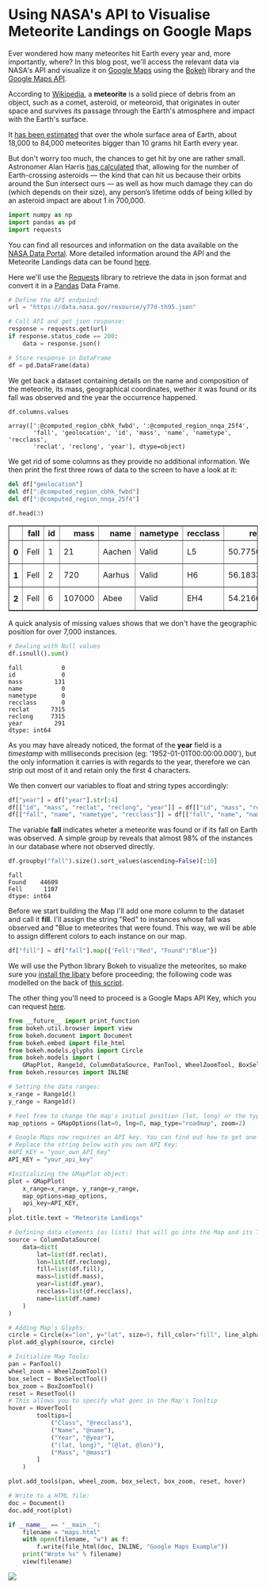 
Using NASA's API to Visualise Meteorite Landings on Google Maps
===

Ever wondered how many meteorites hit Earth every year and, more importantly, where? In this blog post, we'll access the relevant data via NASA's API and visualize it on <a href="https://data.nasa.gov/">Google Maps</a> using the <a href="http://bokeh.pydata.org/en/latest/">Bokeh</a> library and the <a href="https://developers.google.com/maps/">Google Maps API</a>.

According to <a href="https://en.wikipedia.org/wiki/Meteorite">Wikipedia</a>, a <b>meteorite</b> is a solid piece of debris from an object, such as a comet, asteroid, or meteoroid, that originates in outer space and survives its passage through the Earth's atmosphere and impact with the Earth's surface.

It <a href="http://curious.astro.cornell.edu/about-us/75-our-solar-system/comets-meteors-and-asteroids/meteorites/313-how-many-meteorites-hit-earth-each-year-intermediate">has been estimated</a> that over the whole surface area of Earth, about 18,000 to 84,000 meteorites bigger than 10 grams hit Earth every year.

But don't worry too much, the chances to get hit by one are rather small. Astronomer Alan Harris <a href="http://blogs.discovermagazine.com/badastronomy/2008/10/13/death-by-meteorite/#.V_24gUx95D-">has calculated</a> that, allowing for the number of Earth-crossing asteroids — the kind that can hit us because their orbits around the Sun intersect ours — as well as how much damage they can do (which depends on their size), any person’s lifetime odds of being killed by an asteroid impact are about 1 in 700,000.


```python
import numpy as np
import pandas as pd
import requests
```

You can find all resources and information on the data available on the <a href="https://data.nasa.gov/">NASA Data Portal</a>. More detailed information around the API and the Meteorite Landings data can be found <a href="https://dev.socrata.com/foundry/data.nasa.gov/y77d-th95">here</a>.

Here we'll use the <a href="http://docs.python-requests.org/en/master/">Requests</a> library to retrieve the data in json format and convert it in a <a href="http://pandas.pydata.org/">Pandas</a> Data Frame.


```python
# Define the API endpoind:
url = "https://data.nasa.gov/resource/y77d-th95.json"

# Call API and get json response:
response = requests.get(url)
if response.status_code == 200:
    data = response.json()

# Store response in DataFrame
df = pd.DataFrame(data)
```

We get back a dataset containing details on the name and composition of the meteorite, its mass, geographical coordinates, wether it was found or its fall was observed and the year the occurrence happened.


```python
df.columns.values
```




    array([':@computed_region_cbhk_fwbd', ':@computed_region_nnqa_25f4',
           'fall', 'geolocation', 'id', 'mass', 'name', 'nametype', 'recclass',
           'reclat', 'reclong', 'year'], dtype=object)



We get rid of some columns as they provide no additional information. 
We then print the first three rows of data to the screen to have a look at it:


```python
del df["geolocation"]
del df[":@computed_region_cbhk_fwbd"]
del df[":@computed_region_nnqa_25f4"]
```


```python
df.head(3)
```




<div>
<table border="1" class="dataframe">
  <thead>
    <tr style="text-align: right;">
      <th></th>
      <th>fall</th>
      <th>id</th>
      <th>mass</th>
      <th>name</th>
      <th>nametype</th>
      <th>recclass</th>
      <th>reclat</th>
      <th>reclong</th>
      <th>year</th>
    </tr>
  </thead>
  <tbody>
    <tr>
      <th>0</th>
      <td>Fell</td>
      <td>1</td>
      <td>21</td>
      <td>Aachen</td>
      <td>Valid</td>
      <td>L5</td>
      <td>50.775000</td>
      <td>6.083330</td>
      <td>1880-01-01T00:00:00.000</td>
    </tr>
    <tr>
      <th>1</th>
      <td>Fell</td>
      <td>2</td>
      <td>720</td>
      <td>Aarhus</td>
      <td>Valid</td>
      <td>H6</td>
      <td>56.183330</td>
      <td>10.233330</td>
      <td>1951-01-01T00:00:00.000</td>
    </tr>
    <tr>
      <th>2</th>
      <td>Fell</td>
      <td>6</td>
      <td>107000</td>
      <td>Abee</td>
      <td>Valid</td>
      <td>EH4</td>
      <td>54.216670</td>
      <td>-113.000000</td>
      <td>1952-01-01T00:00:00.000</td>
    </tr>
  </tbody>
</table>
</div>



A quick analysis of missing values shows that we don't have the geographic position for over 7,000 instances. 


```python
# Dealing with Null values
df.isnull().sum()
```




    fall           0
    id             0
    mass         131
    name           0
    nametype       0
    recclass       0
    reclat      7315
    reclong     7315
    year         291
    dtype: int64



As you may have already noticed, the format of the <b>year</b> field is a <i>timestamp</i> with milliseconds precision (eg: '1952-01-01T00:00:00.000'), but the only information it carries is with regards to the year, therefore we can strip out most of it and retain only the first 4 characters.

We then convert our variables to float and string types accordingly:


```python
df["year"] = df["year"].str[:4]
df[["id", "mass", "reclat", "reclong", "year"]] = df[["id", "mass", "reclat", "reclong", "year"]].astype(float)
df[["fall", "name", "nametype", "recclass"]] = df[["fall", "name", "nametype", "recclass"]].astype(str) 
```

The variable <b>fall</b> indicates wheter a meteorite was found or if its fall on Earth was observed. A simple group by reveals that almost 98% of the instances in our database where not observed directly.


```python
df.groupby("fall").size().sort_values(ascending=False)[:10]
```




    fall
    Found    44609
    Fell      1107
    dtype: int64



Before we start building the Map I'll add one more column to the dataset and call it <b>fill</b>. I'll assign the string "Red" to instances whose fall was observed and "Blue to meteorites that were found. This way, we will be able to assign different colors to each instance on our map.


```python
df["fill"] = df["fall"].map({'Fell':"Red", "Found":"Blue"})
```

We will use the Python library Bokeh to visualize the meteorites, so make sure you <a href="http://bokeh.pydata.org/en/latest/docs/installation.html">install the libary</a> before proceeding; the following code was modelled on the back of <a href="https://github.com/bokeh/bokeh/blob/0.12.0/examples/models/maps.py#L19-L27">this script</a>.

The other thing you'll need to proceed is a Google Maps API Key, which you can request <a href="https://developers.google.com/maps/documentation/javascript/get-api-key">here<a/>.


```python
from __future__ import print_function
from bokeh.util.browser import view
from bokeh.document import Document
from bokeh.embed import file_html
from bokeh.models.glyphs import Circle
from bokeh.models import (
    GMapPlot, Range1d, ColumnDataSource, PanTool, WheelZoomTool, BoxSelectTool, BoxZoomTool, ResetTool, HoverTool, GMapOptions)
from bokeh.resources import INLINE
```


```python
# Setting the data ranges:
x_range = Range1d()
y_range = Range1d()

# Feel free to change the map's initial position (lat, long) or the type of map and level of initial zoom:
map_options = GMapOptions(lat=0, lng=0, map_type="roadmap", zoom=2)

# Google Maps now requires an API key. You can find out how to get one on the link above.
# Replace the string below with you own API Key:
#API_KEY = "your_own_API_Key"
API_KEY = "your_api_key"

#Initializing the GMapPlot object:
plot = GMapPlot(
    x_range=x_range, y_range=y_range,
    map_options=map_options,
    api_key=API_KEY,
)
plot.title.text = "Meteorite Landings"

# Defining data elements (as lists) that will go into the Map and its Tooltip:
source = ColumnDataSource(
    data=dict(
        lat=list(df.reclat),
        lon=list(df.reclong),
        fill=list(df.fill), 
        mass=list(df.mass), 
        year=list(df.year),
        recclass=list(df.recclass),
        name=list(df.name)
    )
)

# Adding Map's Glyphs:
circle = Circle(x="lon", y="lat", size=5, fill_color="fill", line_alpha=0)
plot.add_glyph(source, circle)

# Initialize Map Tools:
pan = PanTool()
wheel_zoom = WheelZoomTool()
box_select = BoxSelectTool()
box_zoom = BoxZoomTool()
reset = ResetTool()
# This allows you to specify what goes in the Map's Tooltip
hover = HoverTool(
        tooltips=[
            ("Class", "@recclass"),
            ("Name", "@name"),
            ("Year", "@year"),
            ("(lat, long)", "(@lat, @lon)"),
            ("Mass", "@mass")
        ]
    )

plot.add_tools(pan, wheel_zoom, box_select, box_zoom, reset, hover)

# Write to a HTML file:
doc = Document()
doc.add_root(plot)

if __name__ == "__main__":
    filename = "maps.html"
    with open(filename, "w") as f:
        f.write(file_html(doc, INLINE, "Google Maps Example"))
    print("Wrote %s" % filename)
    view(filename)
```
    
![](/assets/images/2016-10-07-nasa-api-meteorites/gmap_plot_meteorites.png)

